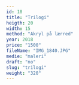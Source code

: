 ```yaml
---
id: 18
title: "Trilogi"
heigth: 20
width: 15
method: "Akryl på lærred"
year: 2018
price: "1500"
fileName: "IMG_1840.JPG"
medie: "maleri"
draft: "no"
slug: "trilogi"
weight: "320"
---
```


